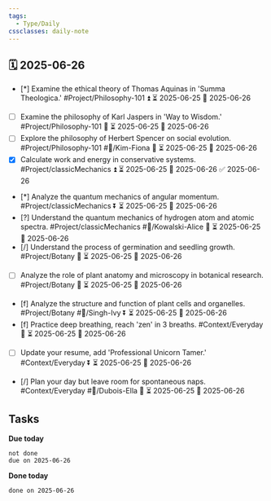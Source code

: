 ```yaml
---
tags:
  - Type/Daily
cssclasses: daily-note
---
```


## 🗓️ 2025-06-26

- [*] Examine the ethical theory of Thomas Aquinas in 'Summa Theologica.' #Project/Philosophy-101 ⏫ ⏳ 2025-06-25 📅 2025-06-26
- [ ] Examine the philosophy of Karl Jaspers in 'Way to Wisdom.' #Project/Philosophy-101 🔺 ⏳ 2025-06-25 📅 2025-06-26
- [ ] Explore the philosophy of Herbert Spencer on social evolution. #Project/Philosophy-101 #👤/Kim-Fiona 🔽 ⏳ 2025-06-25 📅 2025-06-26
- [x] Calculate work and energy in conservative systems. #Project/classicMechanics ⏫ ⏳ 2025-06-25 📅 2025-06-26 ✅ 2025-06-26
- [*] Analyze the quantum mechanics of angular momentum. #Project/classicMechanics ⏬ ⏳ 2025-06-25 📅 2025-06-26
- [?] Understand the quantum mechanics of hydrogen atom and atomic spectra. #Project/classicMechanics #👤/Kowalski-Alice 🔽 ⏳ 2025-06-25 📅 2025-06-26
- [/] Understand the process of germination and seedling growth. #Project/Botany 🔼 ⏳ 2025-06-25 📅 2025-06-26
- [ ] Analyze the role of plant anatomy and microscopy in botanical research. #Project/Botany 🔺 ⏳ 2025-06-25 📅 2025-06-26
- [f] Analyze the structure and function of plant cells and organelles. #Project/Botany #👤/Singh-Ivy ⏬ ⏳ 2025-06-25 📅 2025-06-26
- [f] Practice deep breathing, reach 'zen' in 3 breaths. #Context/Everyday 🔺 ⏳ 2025-06-25 📅 2025-06-26
- [ ] Update your resume, add 'Professional Unicorn Tamer.' #Context/Everyday ⏬ ⏳ 2025-06-25 📅 2025-06-26
- [/] Plan your day but leave room for spontaneous naps. #Context/Everyday #👤/Dubois-Ella 🔺 ⏳ 2025-06-25 📅 2025-06-26

## Tasks

**Due today**

```tasks
not done
due on 2025-06-26
```

**Done today**

```tasks
done on 2025-06-26
```
            